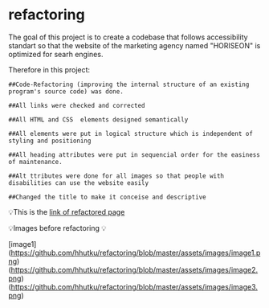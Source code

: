 # refactoring

The goal of this project is to create a codebase that follows accessibility standart so that the website of the marketing agency named "HORISEON"  is  optimized for searh engines.

Therefore in this project:

	##Code-Refactoring (improving the internal structure of an existing program's source code) was done.
	
	##All links were checked and corrected
	
	##All HTML and CSS  elements designed semantically
	
	##All elements were put in logical structure which is independent of styling and positioning
	
	##All heading attributes were put in sequencial order for the easiness of maintenance.
	
	##Alt ttributes were done for all images so that people with disabilities can use the website easily
	
	##Changed the title to make it conceise and descriptive

💡This is the [link of refactored page]( https://hhutku.github.io/refactoring/)

💡Images before refactoring 💡

[image1] (https://github.com/hhutku/refactoring/blob/master/assets/images/image1.png)
(https://github.com/hhutku/refactoring/blob/master/assets/images/image2.png)
(https://github.com/hhutku/refactoring/blob/master/assets/images/image3.png)

